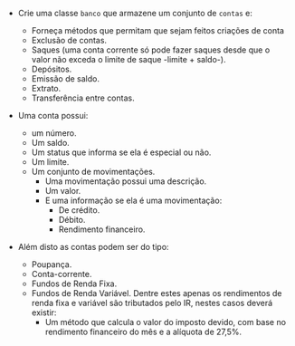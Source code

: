 - Crie uma classe `banco` que armazene um conjunto de `contas` e:
  - Forneça métodos que permitam que sejam feitos criações de conta
  - Exclusão de contas.
  - Saques (uma conta corrente só pode fazer saques desde que o valor não exceda o limite de saque -limite + saldo-).
  - Depósitos.
  - Emissão de saldo.
  - Extrato.
  - Transferência entre contas.

- Uma conta possui:
  - um número.
  - Um saldo.
  - Um status que informa se ela é especial ou não.
  - Um limite.
  - Um conjunto de movimentações.
    - Uma movimentação possui uma descrição.
    - Um valor.
    - E uma informação se ela é uma movimentação:
      - De crédito.
      - Débito.
      - Rendimento financeiro. 

- Além disto as contas podem ser do tipo: 
  - Poupança.
  - Conta-corrente.
  - Fundos de Renda Fixa.
  - Fundos de Renda Variável.
  Dentre estes apenas os rendimentos de renda fixa e variável são tributados pelo IR, nestes casos deverá existir:
    - Um método que calcula o valor do imposto devido, com base no rendimento financeiro do mês e a alíquota de 27,5%.